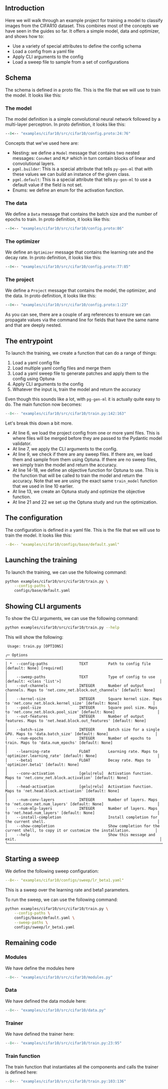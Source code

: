 ## Introduction

Here we will walk through an example project for training a model to classify images from the CIFAR10 dataset. This combines most of the concepts we have seen in the guides so far. It offers a simple model, data and optimizer, and shows how to:

- Use a variety of special attributes to define the config schema
- Load a config from a yaml file
- Apply CLI arguments to the config
- Load a sweep file to sample from a set of configurations

## Schema

The schema is defined in a proto file. This is the file that we will use to train the model. It looks like this:

### The model

The model definition is a simple convolutional neural network followed by a multi-layer perceptron. In proto definition, it looks like this:

```proto
--8<-- "examples/cifar10/src/cifar10/config.proto:24:76"
```

Concepts that we've used here are:

- Nesting: we define a `Model` message that contains two nested messages: `ConvNet` and `MLP` which in turn contain blocks of linear and convolutional layers.
- `pgml.builder`: This is a special attribute that tells `py-gen-ml` that with these values we can build an instance of the given class.
- `pgml.default`: This is a special attribute that tells `py-gen-ml` to use a default value if the field is not set.
- Enums: we define an enum for the activation function.

### The data

We define a `Data` message that contains the batch size and the number of epochs to train. In proto definition, it looks like this:

```proto
--8<-- "examples/cifar10/src/cifar10/config.proto:86"
```

### The optimizer

We define an `Optimizer` message that contains the learning rate and the decay rate. In proto definition, it looks like this:

```proto
--8<-- "examples/cifar10/src/cifar10/config.proto:77:85"
```

### The project

We define a `Project` message that contains the model, the optimizer, and the data. In proto definition, it looks like this:

```proto
--8<-- "examples/cifar10/src/cifar10/config.proto:1:23"
```
As you can see, there are a couple of arg references to ensure we can propagate values via the command line for fields that have the same name and that are deeply nested.

## The entrypoint
To launch the training, we create a function that can do a range of things:

1. Load a yaml config file
2. Load multiple yaml config files and merge them
3. Load a yaml sweep file to generate patches and apply them to the config using Optuna
4. Apply CLI arguments to the config
5. Whatever the input is, train the model and return the accuracy

Even though this sounds like a lot, with `pg-gen-ml` it is actually quite easy to do. The main function now becomes:

```python title="Entrypoint" linenums="1"
--8<-- "examples/cifar10/src/cifar10/train.py:142:163"
```

Let's break this down a bit more.

- At line 6, we load the project config from one or more yaml files. This is where files will be merged before they are passed to the Pydantic model validator.
- At line 7, we apply the CLI arguments to the config.
- At line 9, we check if there are any sweep files. If there are, we load them and sample from them using Optuna. If there are no sweep files, we simply train the model and return the accuracy.
- At line 14-18, we define an objective function for Optuna to use. This is the function that will be called to train the model and return the accuracy. Note that we are using the exact same `train_model` function that we used in line 10 earlier.
- At line 13, we create an Optuna study and optimize the objective function.
- At line 21 and 22 we set up the Optuna study and run the optimization.

## The configuration

The configuration is defined in a yaml file. This is the file that we will use to train the model. It looks like this:

```yaml title="Config"
--8<-- "examples/cifar10/configs/base/default.yaml"
```

## Launching the training

To launch the training, we can use the following command:

```bash
python examples/cifar10/src/cifar10/train.py \
    --config-paths \
    configs/base/default.yaml
```

## Showing CLI arguments

To show the CLI arguments, we can use the following command:

```bash
python examples/cifar10/src/cifar10/train.py --help
```

This will show the following:
```
 Usage: train.py [OPTIONS]

╭─ Options ──────────────────────────────────────────────────────────────────────────────────────────────────────────────────────────────╮
│ *  --config-paths              TEXT         Path to config file [default: None] [required]                                             │
│    --sweep-paths               TEXT         Type of config to use [default: <class 'list'>]                                            │
│    --out-channels              INTEGER      Number of output channels. Maps to 'net.conv_net.block.out_channels' [default: None]       │
│    --kernel-size               INTEGER      Square kernel size. Maps to 'net.conv_net.block.kernel_size' [default: None]               │
│    --pool-size                 INTEGER      Square pool size. Maps to 'net.conv_net.block.pool_size' [default: None]                   │
│    --out-features              INTEGER      Number of output features. Maps to 'net.head.block.out_features' [default: None]           │
│    --batch-size                INTEGER      Batch size for a single GPU. Maps to 'data.batch_size' [default: None]                     │
│    --num-epochs                INTEGER      Number of epochs to train. Maps to 'data.num_epochs' [default: None]                       │
│    --learning-rate             FLOAT        Learning rate. Maps to 'optimizer.learning_rate' [default: None]                           │
│    --beta1                     FLOAT        Decay rate. Maps to 'optimizer.beta1' [default: None]                                      │
│    --conv-activation           [gelu|relu]  Activation function. Maps to 'net.conv_net.block.activation' [default: None]               │
│    --head-activation           [gelu|relu]  Activation function. Maps to 'net.head.block.activation' [default: None]                   │
│    --num-conv-layers           INTEGER      Number of layers. Maps to 'net.conv_net.num_layers' [default: None]                        │
│    --num-mlp-layers            INTEGER      Number of layers. Maps to 'net.head.num_layers' [default: None]                            │
│    --install-completion                     Install completion for the current shell.                                                  │
│    --show-completion                        Show completion for the current shell, to copy it or customize the installation.           │
│    --help                                   Show this message and exit.                                                                │
╰────────────────────────────────────────────────────────────────────────────────────────────────────────────────────────────────────────╯
```

## Starting a sweep

We define the following sweep configuration:

```yaml title="Sweep"
--8<-- "examples/cifar10/configs/sweep/lr_beta1.yaml"
```

This is a sweep over the learning rate and beta1 parameters.

To run the sweep, we can use the following command:

```bash
python examples/cifar10/src/cifar10/train.py \
    --config-paths \
    configs/base/default.yaml \
    --sweep-paths \
    configs/sweep/lr_beta1.yaml
```

## Remaining code

### Modules
We have define the modules here
```python title="Modules"
--8<-- "examples/cifar10/src/cifar10/modules.py"
```

### Data

We have defined the data module here:

```python title="Data"
--8<-- "examples/cifar10/src/cifar10/data.py"
```

### Trainer

We have defined the trainer here:

```python title="Trainer"
--8<-- "examples/cifar10/src/cifar10/train.py:23:95"
```

### Train function
The train function that instantiates all the components and calls the trainer is defined here:

```python title="Train function"
--8<-- "examples/cifar10/src/cifar10/train.py:103:136"
```
